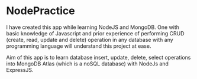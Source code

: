 # NodePractice
I have created this app while learning NodeJS and MongoDB.
One with basic knowledge of Javascript and prior experience of performing CRUD (create, read, update and delete) operation in any database with any programming language will understand this project at ease.

Aim of this app is to learn database insert, update, delete, select operations into MongoDB Atlas (which is a noSQL database) with NodeJs and ExpressJS.

